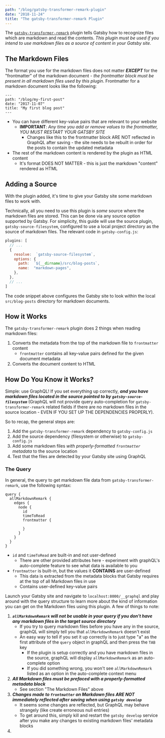 ```yaml
---
path: "/blog/gatsby-transformer-remark-plugin"
date: "2018-11-24" 
title: "The gatsby-transformer-remark Plugin"
---
```


The [`gatsby-transformer-remark`](https://www.gatsbyjs.org/docs/adding-markdown-pages/#transforming-markdown--gatsby-transformer-remark) plugin tells Gatsby how to recognize files which are markdown and read the contents. _This plugin must be used if you intend to use markdown files as a source of content in your Gatsby site_.

## The Markdown Files
The format you use for the markdown files does not matter _**EXCEPT**_ for the "frontmatter" of the markdown document - _the frontmatter block must be present in all markdown files used by this plugin_. Frontmatter for a markdown document looks like the following:

```text
---
path: "/blog/my-first-post"
date: "2017-11-07" 
title: "My first blog post"
---
```
- You can have different key-value pairs that are relevant to your website
  - **IMPORTANT**: _Any time you add or remove values to the frontmatter, YOU MUST RESTART YOUR GATSBY SITE_
    - Changes like this to the frontmatter block ARE NOT reflected in GraphQL after saving - the site needs to be rebuilt in order for the posts to contain the updated metadata
- The rest of the markdown content is rendered by the plugin as HTML content
  - It's format DOES NOT MATTER - this is just the markdown "content" rendered as HTML

## Adding a Source
With the plugin added, it's time to give your Gatsby site some markdown files to work with.

Technically, all you need to use this plugin is _some_ source where the markdown files are stored. This can be done via any source option supported by Gatsby. For simplicity, this guide will use the source plugin, `gatsby-source-filesystem`, configured to use a local project directory as the source of markdown files. The relevant code in `gatsby-config.js`:

```JavaScript
plugins: [
  // ...
  {
    resolve:  `gatsby-source-filesystem`,
    options: {
      path:  `${__dirname}/src/blog-posts`,
      name:  "markdown-pages",
    },
  },
  // ...
]
```

The code snippet above configures the Gatsby site to look within the local `src/blog-posts` directory for markdown documents.

## How it Works
The `gatsby-transformer-remark` plugin does 2 things when reading markdown files:
1. Converts the metadata from the top of the markdown file to `frontmatter` content
    - `frontmatter` contains all key-value pairs defined for the given document metadata
2. Converts the document content to HTML

## How Do You Know it Works?
Simple: use GraphQL! If you set everything up correctly, _**and you have markdown files located in the source pointed to by `gatsby-source-filesystem`**_ (GraphQL will not provide query auto-completion for `gatsby-transformer-remark` related fields if there are no markdown files in the source location - EVEN IF YOU SET UP THE DEPENDENCIES PROPERLY).

So to recap, the general steps are:
1. Add the `gatsby-transformer-remark` dependency to `gatsby-config.js`
2. Add the source dependency (filesystem or otherwise) to `gatsby-config.js`
3. Add some markdown files _with properly-formatted `frontmatter` metadata_ to the source location
4. Test that the files are detected by your Gatsby site using GraphQL

### The Query
In general, the query to get markdown file data from `gatsby-transformer-remark`, use the following syntax:

```text
query {
  allMarkdownRemark {
    edges {
      node {
        id
        timeToRead
        frontmatter {
          
        }
      }
    }
  }
}
```
- `id` and `timeToRead` are built-in and not user-defined
  - There are other provided attributes here - experiment with graphQL's auto-complete feature to see what data is available to you
- `frontmatter` is built-in, but the values it **CONTAINS** are user-defined
  - This data is extracted from the metadata blocks that Gatsby requires at the top of all Markdown files in use
  - Contains user-defined key-value pairs

Launch your Gatsby site and navigate to `localhost:8000/__graphql` and play around with the query structure to learn more about the kind of information you can get on the Markdown files using this plugin. A few of things to note:
1. _**`allMarkdownRemark` will not be usable in your query if you don't have any markdown files in the target source directory**_
    - If you try to query markdown files before you have any in the source, graphQL will simply tell you that `allMarkdownRemark` doesn't exist
    - An easy way to tell if you set it up correctly is to just type "a" as the first attribute of the `query` object in graphQL and then press the `TAB` key
      - If the plugin is setup correctly and you have markdown files in the source, graphQL will display `allMarkdownRemark` as an auto-complete option
      - If you did something wrong, you won't see `allMarkdownRemark` listed as an option in the auto-complete context menu
2. _**All Markdown files must be prefaced with a properly-formatted metadata block**_
    - See section "The Markdown Files" above
3. _**Changes made to `frontmatter` on Markdown files ARE NOT immediately reflected after saving when using `gatsby develop`**_
    - It seems some changes are reflected, but GraphQL may behave strangely (like create erroneous null entries)
    - To get around this, simply kill and restart the `gatsby develop` service after you make any changes to existing markdown files' metadata blocks
4. 